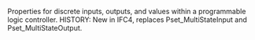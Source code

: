 Properties for discrete inputs, outputs, and values within a programmable logic controller. HISTORY: New in IFC4, replaces Pset_MultiStateInput and Pset_MultiStateOutput.
